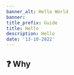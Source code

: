 ```yaml
---
banner_alt: Hello World
banner: 
title_prefix: Guide
title: Hello
description: Hello
date: '13-10-2022'
---
```



## :question: Why
